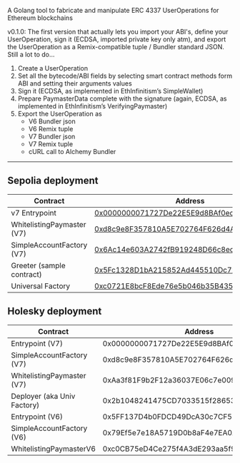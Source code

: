 A Golang tool to fabricate and manipulate ERC 4337 UserOperations for Ethereum blockchains

v0.1.0:  The first version that actually lets you import your ABI's, define your UserOperation, sign it (ECDSA, imported private key only atm), and export the UserOperation as a Remix-compatible tuple / Bundler standard JSON.
Still a lot to do...

1. Create a UserOperation
2. Set all the bytecode/ABI fields by selecting smart contract methods form ABI and setting their arguments values
3. Sign it (ECDSA, as implemented in EthInfinitism’s SimpleWallet)
4. Prepare PaymasterData complete with the signature (again, ECDSA, as implemented in EthInfinitism’s VerifyingPaymaster)
5. Export the UserOperation as 
    - V6 Bundler json
    - V6 Remix tuple
    - V7 Bundler json
    - V7 Remix tuple
    - cURL call to Alchemy Bundler

---

## Sepolia deployment

Contract | Address
------------- | -------------
v7 Entrypoint | [0x0000000071727De22E5E9d8BAf0edAc6f37da032](https://sepolia.etherscan.io/address/0x0000000071727De22E5E9d8BAf0edAc6f37da032)
WhitelistingPaymaster (V7) | [0xd8c9e8F357810A5E702764F626d4A380Ca462FB1](https://sepolia.etherscan.io/address/0xd8c9e8F357810A5E702764F626d4A380Ca462FB1)
SimpleAccountFactory (V7) | [0x6Ac14e603A2742fB919248D66c8ecB05D8Aec1e9](https://sepolia.etherscan.io/address/0x6Ac14e603A2742fB919248D66c8ecB05D8Aec1e9)
Greeter (sample contract) | [0x5Fc1328D1bA215852Ad445510Dc72fFB29718C33](https://sepolia.etherscan.io/address/0x5Fc1328D1bA215852Ad445510Dc72fFB29718C33)
Universal Factory | [0xc0721E8bcF8Ede76e5b046b35B435B3C2B3303b9](https://sepolia.etherscan.io/address/0xc0721E8bcF8Ede76e5b046b35B435B3C2B3303b9) 

## Holesky deployment

Contract | Address
------------- | -------------
Entrypoint (V7) | 0x0000000071727De22E5E9d8BAf0edAc6f37da032
SimpleAccountFactory (V7) | 0xd8c9e8F357810A5E702764F626d4A380Ca462FB1
WhitelistingPaymaster (V7) | 0xAa3f81F9b2F12a36037E06c7e009d282546B6249
Deployer (aka Univ Factory) | 0x2b1048241475CD7033515f28653362202467953a
Entrypoint (V6) | 0x5FF137D4b0FDCD49DcA30c7CF57E578a026d2789
SimpleAccountFactory (V6) | 0x79Ef5e7e18A5719D0b8aF4e7EA0A54818441aA06
WhitelistingPaymasterV6 | 0xc0CB75eD4Ce275f4A3dE293aa5f98b15FEb5907c


